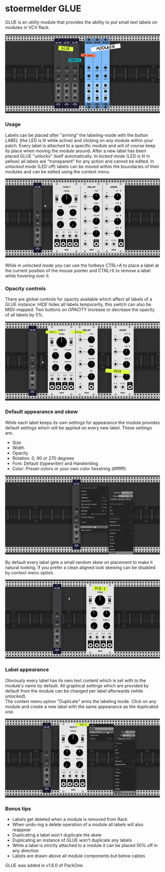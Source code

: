 # stoermelder GLUE

GLUE is an utility module that provides the ability to put small text labels on modules in VCV Rack.

![GLUE intro](./Glue-intro.png)

### Usage

Labels can be placed after "arming" the labeling-mode with the button *LABEL* (the LED is lit while active) and clicking on any module within your patch. Every label is attached to a specific module and will of course keep its place when moving the module around. After a new label has been placed GLUE "unlocks" itself automatically: In *locked mode* (LED is lit in yellow) all labels are "transparent" for any action and cannot be edited. In *unlocked mode* (LED off) labels can be moved within the boundaries of their modules and can be edited using the context menu.

![GLUE labeling](./Glue-label.gif)

While in *unlocked mode* you can use the hotkeys CTRL+A to place a label at the current position of the mouse pointer and CTRL+X to remove a label while hovering over it.

### Opacity controls

There are global controls for opacity available which affect all labels of a GLUE instance: *HIDE* hides all labels temporarily, this switch can also be MIDI-mapped. Two buttons on *OPACITY* increase or decrease the opacity of all labels by 5%.

![GLUE opacity](./Glue-opacity.gif)

### Default appearance and skew

While each label keeps its own settings for appearance the module provides default settings which will be applied on every new label. These settings are:
* Size
* Width
* Opacity
* Rotation: 0, 90 or 270 degrees
* Font: Default (typewriter) and Handwriting
* Color: Preset-colors or your own color hexstring (#ffffff)

![GLUE default appearance](./Glue-default.png)

By default every label gets a small random skew on placement to make it natural looking. If you prefer a clean aligned look skewing can be disabled by context menu option.

![GLUE skew](./Glue-skew.gif)

### Label appearance

Obviously every label has its own text content which is set with to the module's name by default. All graphical settings which are provided by default from the module can be changed per label afterwards (while *unlocked*).  
The context menu option "Duplicate" arms the labeling mode. Click on any module and create a new label with the same appearance as the duplicated one.

![GLUE label appearance](./Glue-appear.png)

### Bonus tips

* Labels get deleted when a module is removed from Rack
* When undo-ing a delete operation of a module all labels will also reappear
* Duplicating a label won't duplicate the skew
* Duplicating an instance of GLUE won't duplicate any labels
* While a label is strictly attached to a module it can be placed 50% off in any direction
* Labels are drawn above all module components but below cables

GLUE was added in v1.6.0 of PackOne.